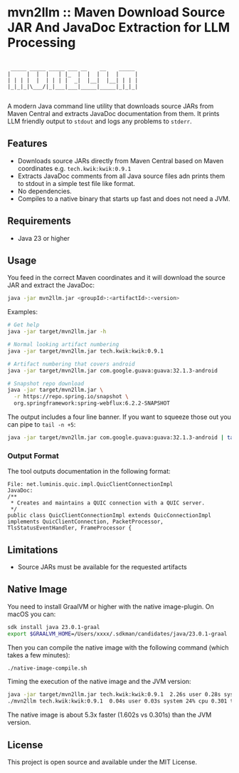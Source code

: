 # mvn2llm :: Maven Download Source JAR And JavaDoc Extraction for LLM Processing

```text
                                         
 _____ _____ _____ ___ __    __    _____ 
|     |  |  |   | |_  |  |  |  |  |     |
| | | |  |  | | | |  _|  |__|  |__| | | |
|_|_|_|\___/|_|___|___|_____|_____|_|_|_|
                                         
```

A modern Java command line utility that downloads source JARs from Maven Central and extracts JavaDoc documentation
from them. It prints LLM friendly output to `stdout` and logs any problems to `stderr`.

## Features

- Downloads source JARs directly from Maven Central based on Maven coordinates e.g. `tech.kwik:kwik:0.9.1`
- Extracts JavaDoc comments from all Java source files adn prints them to stdout in a simple test file like format.
- No dependencies.
- Compiles to a native binary that starts up fast and does not need a JVM.

## Requirements

- Java 23 or higher

## Usage

You feed in the correct Maven coordinates and it will download the source JAR and extract the JavaDoc:

```bash
java -jar mvn2llm.jar <groupId>:<artifactId>:<version>
```

Examples:

```bash
# Get help
java -jar target/mvn2llm.jar -h

# Normal looking artifact numbering
java -jar target/mvn2llm.jar tech.kwik:kwik:0.9.1

# Artifact numbering that covers android
java -jar target/mvn2llm.jar com.google.guava:guava:32.1.3-android

# Snapshot repo download
java -jar target/mvn2llm.jar \
  -r https://repo.spring.io/snapshot \
  org.springframework:spring-webflux:6.2.2-SNAPSHOT
```

The output includes a four line banner. If you want to squeeze those out you can pipe to `tail -n +5`:

```bash
java -jar target/mvn2llm.jar com.google.guava:guava:32.1.3-android | tail -n +5
```

### Output Format

The tool outputs documentation in the following format:

```
File: net.luminis.quic.impl.QuicClientConnectionImpl
JavaDoc:
/**
 * Creates and maintains a QUIC connection with a QUIC server.
 */
public class QuicClientConnectionImpl extends QuicConnectionImpl implements QuicClientConnection, PacketProcessor, TlsStatusEventHandler, FrameProcessor {
```

## Limitations

- Source JARs must be available for the requested artifacts

## Native Image

You need to install GraalVM or higher with the native image-plugin. On macOS you can:

```bash
sdk install java 23.0.1-graal
export $GRAALVM_HOME=/Users/xxxx/.sdkman/candidates/java/23.0.1-graal
```

Then you can compile the native image with the following command (which takes a few minutes):

```bash
./native-image-compile.sh
```

Timing the execution of the native image and the JVM version:

```bash
java -jar target/mvn2llm.jar tech.kwik:kwik:0.9.1  2.26s user 0.28s system 158% cpu 1.602 total
./mvn2llm tech.kwik:kwik:0.9.1  0.04s user 0.03s system 24% cpu 0.301 total
```

The native image is about 5.3x faster (1.602s vs 0.301s) than the JVM version.

## License

This project is open source and available under the MIT License.

